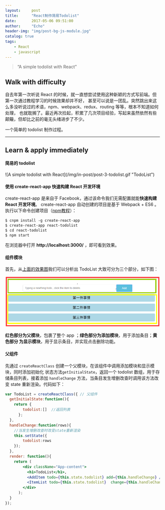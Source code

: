 ```yaml
---
layout:     post
title:      "React制作简易Todolist"
date:       2017-05-06 09:51:00
author:     "Echo"
header-img: "img/post-bg-js-module.jpg"
catalog: true
tags:
    - React
    - javascript
---
```


> “A simple todolist with React”

## Walk with difficulty

自去年第一次听说 React 的时候，就一直想尝试使用这种新颖的方式写前端。但第一次通过教程学习的时候效果却并不好，
甚至可以说是一团乱。突然跳出来这么多没听说过的术语，npm、webpack、redux、routing 等等，根本不知道如何处理，
也就耽搁了。最近再次捡起，积累了几次项目经验，写起来虽然依然有些颠簸，但却比之前的毫无头绪进步了不少。

一个简单的 todolist 制作过程。

---
## Learn & apply immediately 

#### 简易的 todolist

<p id = "TodoList"></p>
![A simple todolist with React](/img/in-post/post-3-todolist.gif "TodoList")

#### 使用 create-react-app 快速构建 React 开发环境

create-react-app 是来自于 Facebook，通过该命令我们无需配置就能**快速构建 React 开发环境**。
create-react-app 自动创建的项目是基于 Webpack + ES6 。
执行以下命令创建项目（[npm教程](http://www.runoob.com/nodejs/nodejs-npm.html)）：

```
$ cnpm install -g create-react-app
$ create-react-app react-todolist
$ cd react-todolist
$ npm start
```

在浏览器中打开 **http://localhost:3000/** ，即可看到效果。

#### 组件模块

首先，从[上面的效果图](#TodoList)我们可以分析出 TodoList 大致可分为三个部分，如下图：

![Todolist structure](/img/in-post/post-4-structure.png "Structure")

**红色部分为父模块**，包裹了整个 app ；**绿色部分为添加模块**，用于添加条目；**黄色部分
为显示模块**，用于显示条目，并实现点击删除功能。

#### 父组件

先通过 `createReactClass` 创建一个父模块，在该组件中调用添加模块和显示模块，同时添加初始化
状态方法`getInitialState`，返回一个 todolist 数组，用于存储条目列表，接着添加 `handleChange`
方法，当条目发生增删改查时调用该方法改变 state 重新渲染。代码如下：

```jsx
var TodoList = createReactClass({ // 父组件
  getInitialState:function(){
    return {
        todolist:[]  //返回列表
      };
  },
  handleChange:function(rows){
    //当发生增删改查时改变state重新渲染
    this.setState({
        todolist:rows
    });
  },
  render: function(){
    return (
        <div className="App-content">
          <h1>TodoList</h1>,
          <AddItem todo={this.state.todolist} add={this.handleChange} />
          <ItemList todo={this.state.todolist}  change={this.handleChange} />
        </div>
      );
  }
});
```






